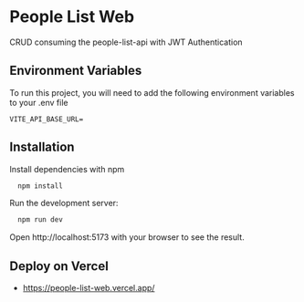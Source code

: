 
# People List Web

CRUD consuming the people-list-api with JWT Authentication


## Environment Variables

To run this project, you will need to add the following environment variables to your .env file

```
VITE_API_BASE_URL=
```


## Installation

Install dependencies with npm

```bash
  npm install 
```
    
Run the development server:

```bash
  npm run dev
```
Open http://localhost:5173 with your browser to see the result.
## Deploy on Vercel

- https://people-list-web.vercel.app/

